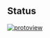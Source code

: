 ## Status

[![protoview](https://catalog.flipperzero.one/application/protoview/widget)](https://catalog.flipperzero.one/application/protoview/page)